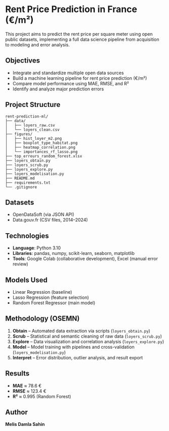 # Rent Price Prediction in France (€/m²)

This project aims to predict the rent price per square meter using open public datasets, implementing a full data science pipeline from acquisition to modeling and error analysis.

## Objectives

- Integrate and standardize multiple open data sources
- Build a machine learning pipeline for rent price prediction (€/m²)
- Compare model performance using MAE, RMSE, and R²
- Identify and analyze major prediction errors

## Project Structure

```
rent-prediction-ml/
├── data/
│   ├── loyers_raw.csv
│   └── loyers_clean.csv
├── figures/
│   ├── hist_loyer_m2.png
│   ├── boxplot_type_habitat.png
│   ├── heatmap_correlation.png
│   └── importances_rf_lasso.png
├── top_erreurs_random_forest.xlsx
├── loyers_obtain.py
├── loyers_scrub.py
├── loyers_explore.py
├── loyers_modelisation.py
├── README.md
├── requirements.txt
└── .gitignore
```

## Datasets

- OpenDataSoft (via JSON API)
- Data.gouv.fr (CSV files, 2014–2024)

## Technologies

- **Language**: Python 3.10
- **Libraries**: pandas, numpy, scikit-learn, seaborn, matplotlib
- **Tools**: Google Colab (collaborative development), Excel (manual error review)

## Models Used

- Linear Regression (baseline)
- Lasso Regression (feature selection)
- Random Forest Regressor (main model)

## Methodology (OSEMN)

1. **Obtain** – Automated data extraction via scripts (`loyers_obtain.py`)
2. **Scrub** – Statistical and semantic cleaning of raw data (`loyers_scrub.py`)
3. **Explore** – Data visualization and correlation analysis (`loyers_explore.py`)
4. **Model** – Model training with pipelines and cross-validation (`loyers_modelisation.py`)
5. **Interpret** – Error distribution, outlier analysis, and result export

## Results

- **MAE** ≈ 78.6 €
- **RMSE** ≈ 123.4 €
- **R²** ≈ 0.995 (Random Forest)

## Author

**Melis Damla Sahin**  

